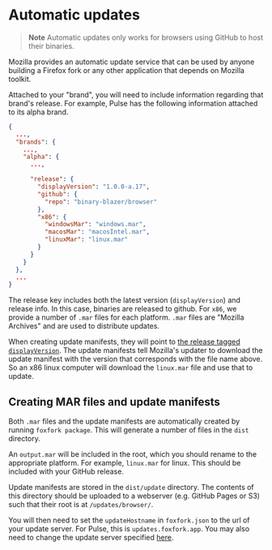 # Automatic updates

> **Note**
> Automatic updates only works for browsers using GitHub to host their binaries.

Mozilla provides an automatic update service that can be used by anyone building a Firefox fork or any other application that depends on Mozilla toolkit.

Attached to your "brand", you will need to include information regarding that brand's release. For example, Pulse has the following information attached to its alpha brand.

```json
{
  ...,
  "brands": {
    ...,
    "alpha": {
      ...,

      "release": {
        "displayVersion": "1.0.0-a.17",
        "github": {
          "repo": "binary-blazer/browser"
        },
        "x86": {
          "windowsMar": "windows.mar",
          "macosMar": "macosIntel.mar",
          "linuxMar": "linux.mar"
        }
      }
    }
  },
  ...
}
```

The release key includes both the latest version (`displayVersion`) and release info. In this case, binaries are released to github. For `x86`, we provide a number of `.mar` files for each platform. `.mar` files are "Mozilla Archives" and are used to distribute updates.

When creating update manifests, they will point to [the release tagged `displayVersion`](https://github.com/pulse-browser/browser/releases/tag/1.0.0-a.17). The update manifests tell Mozilla's updater to download the update manifest with the version that corresponds with the file name above. So an x86 linux computer will download the `linux.mar` file and use that to update.

## Creating MAR files and update manifests

Both `.mar` files and the update manifests are automatically created by running `foxfork package`. This will generate a number of files in the `dist` directory.

An `output.mar` will be included in the root, which you should rename to the appropriate platform. For example, `linux.mar` for linux. This should be included with your GitHub release.

Update manifests are stored in the `dist/update` directory. The contents of this directory should be uploaded to a webserver (e.g. GitHub Pages or S3) such that their root is at `/updates/browser/`.

You will then need to set the `updateHostname` in `foxfork.json` to the url of your update server. For Pulse, this is `updates.foxfork.app`. You may also need to change the update server specified [here](https://searchfox.org/mozilla-central/rev/560b7b1b174ed36912b969eee0c1920f3c59bc56/build/moz.build#94).
